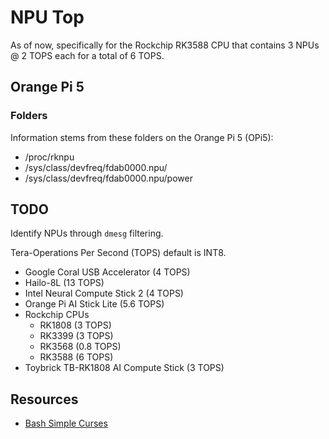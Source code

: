 # NPU Top

As of now, specifically for the Rockchip RK3588 CPU that contains 3 NPUs @ 2 TOPS each for a total of 6 TOPS.

## Orange Pi 5

### Folders

Information stems from these folders on the Orange Pi 5 (OPi5):

* /proc/rknpu
* /sys/class/devfreq/fdab0000.npu/
* /sys/class/devfreq/fdab0000.npu/power

## TODO

Identify NPUs through `dmesg` filtering.

Tera-Operations Per Second (TOPS) default is INT8.

* Google Coral USB Accelerator (4 TOPS)
* Hailo-8L (13 TOPS)
* Intel Neural Compute Stick 2 (4 TOPS)
* Orange Pi AI Stick Lite (5.6 TOPS)
* Rockchip CPUs
  * RK1808 (3 TOPS)
  * RK3399 (3 TOPS)
  * RK3568 (0.8 TOPS)
  * RK3588 (6 TOPS)
* Toybrick TB-RK1808 AI Compute Stick (3 TOPS)

## Resources

* [Bash Simple Curses](https://github.com/metal3d/bashsimplecurses)
